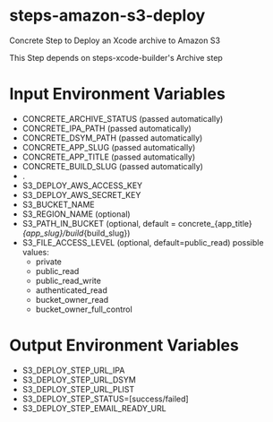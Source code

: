 steps-amazon-s3-deploy
======================

Concrete Step to Deploy an Xcode archive to Amazon S3

This Step depends on steps-xcode-builder's Archive step

# Input Environment Variables
- CONCRETE_ARCHIVE_STATUS 	(passed automatically)
- CONCRETE_IPA_PATH			(passed automatically)
- CONCRETE_DSYM_PATH		(passed automatically)
- CONCRETE_APP_SLUG			(passed automatically)
- CONCRETE_APP_TITLE		(passed automatically)
- CONCRETE_BUILD_SLUG		(passed automatically)
- .
- S3_DEPLOY_AWS_ACCESS_KEY
- S3_DEPLOY_AWS_SECRET_KEY
- S3_BUCKET_NAME
- S3_REGION_NAME			(optional)
- S3_PATH_IN_BUCKET			(optional, default = concrete_{app_title}_{app_slug}/build_{build_slug})
- S3_FILE_ACCESS_LEVEL		(optional, default=public_read) possible values: 
  * private
  * public_read
  * public_read_write
  * authenticated_read
  * bucket_owner_read
  * bucket_owner_full_control

# Output Environment Variables
- S3_DEPLOY_STEP_URL_IPA
- S3_DEPLOY_STEP_URL_DSYM
- S3_DEPLOY_STEP_URL_PLIST
- S3_DEPLOY_STEP_STATUS=[success/failed]
- S3_DEPLOY_STEP_EMAIL_READY_URL
